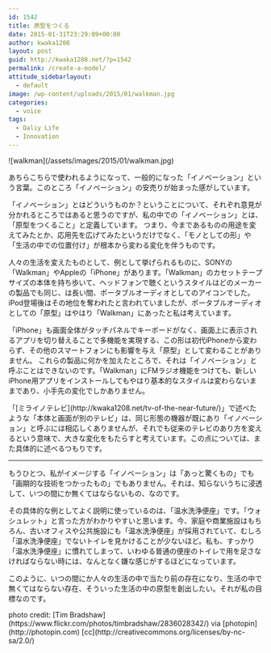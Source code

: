 ```yaml
---
id: 1542
title: 原型をつくる
date: 2015-01-31T23:29:09+00:00
author: kwaka1208
layout: post
guid: http://kwaka1208.net/?p=1542
permalink: /create-a-model/
attitude_sidebarlayout:
  - default
image: /wp-content/uploads/2015/01/walkman.jpg
categories:
  - voice
tags:
  - Daliy Life
  - Innovation
---
```

<p>
![walkman](/assets/images/2015/01/walkman.jpg)
</p>
<p>
あちらこちらで使われるようになって、一般的になった「イノベーション」という言葉。このところ「イノベーション」の安売りが始まった感がしています。
</p>
<p>
「イノベーション」とはどういうものか？ということについて、それぞれ意見が分かれるところではあると思うのですが、私の中での「イノベーション」とは、「原型をつくること」と定義しています。
つまり、今まであるものの用途を変えてみたとか、応用先を広げてみたというだけでなく、「モノとしての形」や「生活の中での位置付け」が根本から変わる変化を伴うものです。
</p>
<p>
人々の生活を変えたものとして、例として挙げられるものに、SONYの「Walkman」やAppleの「iPhone」があります。「Walkman」のカセットテープサイズの本体を持ち歩いて、ヘッドフォンで聴くというスタイルはどのメーカーの製品でも同じ、は長い間、ポータブルオーディオとしてのアイコンでした。
iPod登場後はその地位を奪われたと言われていましたが、ポータブルオーディオとしての「原型」はやはり「Walkman」にあったと私は考えています。
</p>
<p>
「iPhone」も画面全体がタッチパネルでキーボードがなく、画面上に表示されるアプリを切り替えることで多機能を実現する、この形は初代iPhoneから変わらず、その他のスマートフォンにも影響を与え「原型」として変わることがありません。
これらの製品に何かを加えたところで、それは「イノベーション」と呼ぶことはできないのです。「Walkman」にFMラジオ機能をつけても、新しいiPhone用アプリをインストールしてもやはり基本的なスタイルは変わらないままであり、小手先の変化でしかありません。
</p>
<p>
「[ミライノテレビ](http://kwaka1208.net/tv-of-the-near-future/)」で述べたような「本体と画面が別のテレビ」は、同じ形態の機器が既にあり「イノベーション」と呼ぶには相応しくありませんが、それでも従来のテレビのあり方を変えるという意味で、大きな変化をもたらすと考えています。この点については、また具体的に述べるつもりです。
</p>
<hr>
<p>
もうひとつ、私がイメージする「イノベーション」は「あっと驚くもの」でも「画期的な技術をつかったもの」でもありません。それは、知らないうちに浸透して、いつの間にか無くてはならないもの、なのです。
</p>
<p>
その具体的な例としてよく説明に使っているのは、「温水洗浄便座」です。「ウォシュレット」と言った方がわかりやすいと思います。今、家庭や商業施設はもちろん、古いオフィスや公共施設にも「温水洗浄便座」が採用されていて、むしろ「温水洗浄便座」でないトイレを見かけることが少ないほど。私も、すっかり「温水洗浄便座」に慣れてしまって、いわゆる普通の便座のトイレで用を足さなければならない時には、なんとなく嫌な感じがするほどになっています。
</p>
<p>
このように、いつの間にか人々の生活の中で当たり前の存在になり、生活の中で無くてはならない存在、そういった生活の中の原型を創出したい。それが私の目標なのです。
</p>
photo credit: [Tim Bradshaw](https://www.flickr.com/photos/timbradshaw/2836028342/) via [photopin](http://photopin.com) [cc](http://creativecommons.org/licenses/by-nc-sa/2.0/)